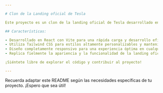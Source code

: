 ```yaml
---

# Clon de la Landing oficial de Tesla

Este proyecto es un clon de la landing oficial de Tesla desarrollado en React con Vite y estilizado con Tailwind CSS. Además, cuenta con un diseño responsivo para adaptarse a dispositivos móviles y tabletas.

## Características:

- Desarrollado en React con Vite para una rápida carga y desarrollo eficiente.
- Utiliza Tailwind CSS para estilos altamente personalizables y mantenibles.
- Diseño completamente responsivo para una experiencia óptima en cualquier dispositivo.
- Replica fielmente la apariencia y la funcionalidad de la landing oficial de Tesla.

¡Siéntete libre de explorar el código y contribuir al proyecto!

--- 
```


Recuerda adaptar este README según las necesidades específicas de tu proyecto. ¡Espero que sea útil!
